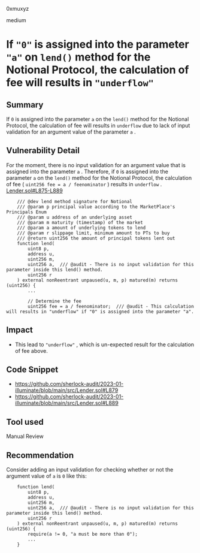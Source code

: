 0xmuxyz

medium

# If `"0"` is assigned into the parameter `"a"` on `lend()` method for the Notional Protocol, the calculation of fee will results in `"underflow"`

## Summary
If `0` is assigned into the parameter `a` on the `lend()` method for the Notional Protocol, the calculation of fee will results in `underflow` due to lack of input validation for an argument value of the parameter `a` .

## Vulnerability Detail
For the moment, there is no input validation for an argument value that is assigned into the parameter `a` . 
Therefore, if `0` is assigned into the parameter `a` on the `lend()` method for the Notional Protocol, the calculation of fee ( `uint256 fee = a / feenominator` ) results in `underflow` .
[Lender.sol#L875-L889](https://github.com/sherlock-audit/2023-01-illuminate/blob/main/src/Lender.sol#L875-L889)
```solidity
    /// @dev lend method signature for Notional
    /// @param p principal value according to the MarketPlace's Principals Enum
    /// @param u address of an underlying asset
    /// @param m maturity (timestamp) of the market
    /// @param a amount of underlying tokens to lend
    /// @param r slippage limit, minimum amount to PTs to buy
    /// @return uint256 the amount of principal tokens lent out
    function lend(
        uint8 p,
        address u,
        uint256 m,
        uint256 a,  /// @audit - There is no input validation for this parameter inside this lend() method.
        uint256 r
    ) external nonReentrant unpaused(u, m, p) matured(m) returns (uint256) {
        ...

        // Determine the fee
        uint256 fee = a / feenominator;  /// @audit - This calculation will results in "underflow" if "0" is assigned into the parameter "a". 
```

## Impact
- This lead to `"underflow"` , which is un-expected result for the calculation of fee above. 

## Code Snippet
- https://github.com/sherlock-audit/2023-01-illuminate/blob/main/src/Lender.sol#L879
- https://github.com/sherlock-audit/2023-01-illuminate/blob/main/src/Lender.sol#L889

## Tool used

Manual Review

## Recommendation
Consider adding an input validation for checking whether or not the argument value of `a` is `0` like this:
```solidity
    function lend(
        uint8 p,
        address u,
        uint256 m,
        uint256 a,  /// @audit - There is no input validation for this parameter inside this lend() method.
        uint256 r
    ) external nonReentrant unpaused(u, m, p) matured(m) returns (uint256) {
        require(a != 0, "a must be more than 0");
        ...
    }
```
